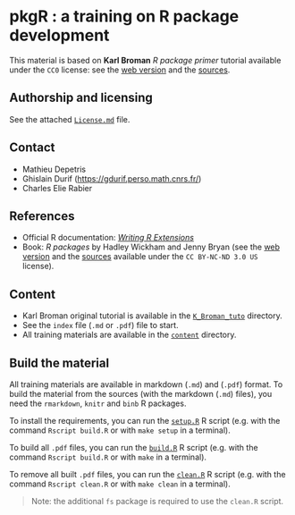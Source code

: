 # pkgR : a training on R package development

This material is based on **Karl Broman** _R package primer_ tutorial available under the `CC0` license: see the [web version](https://kbroman.org/pkg_primer/) and the [sources](https://github.com/kbroman/pkg_primer/).

## Authorship and licensing

See the attached [`License.md`](./License.md) file.

## Contact

- Mathieu Depetris
- Ghislain Durif (https://gdurif.perso.math.cnrs.fr/)
- Charles Elie Rabier

## References

- Official R documentation: [_Writing R Extensions_](https://cran.r-project.org/doc/manuals/R-exts.html)
- Book: _R packages_ by Hadley Wickham and Jenny Bryan (see the [web version](https://r-pkgs.org/) and the [sources](https://github.com/hadley/r-pkgs) available under the `CC BY-NC-ND 3.0 US` license).

## Content

- Karl Broman original tutorial is available in the [`K_Broman_tuto`](./K_Broman_tuto) directory.
- See the `index` file (`.md` or `.pdf`) file to start.
- All training materials are available in the [`content`](./content) directory.

## Build the material

All training materials are available in markdown (`.md`) and (`.pdf`) format. To build the material from the sources (with the markdown (`.md`) files), you need the `rmarkdown`, `knitr` and `binb` R packages.

To install the requirements, you can run the [`setup.R`](./setup.R) R script (e.g. with the command `Rscript build.R` or with `make setup` in a terminal).

To build all `.pdf` files, you can run the [`build.R`](./build.R) R script (e.g. with the command `Rscript build.R` or with `make` in a terminal).

To remove all built `.pdf` files, you can run the [`clean.R`](./clean.R) R script (e.g. with the command `Rscript clean.R` or with `make clean` in a terminal).

> Note: the additional `fs` package is required to use the `clean.R` script.
